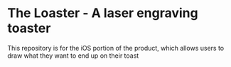 # The Loaster - A laser engraving toaster
This repository is for the iOS portion of the product, which allows users to draw what they want to end up on their toast
